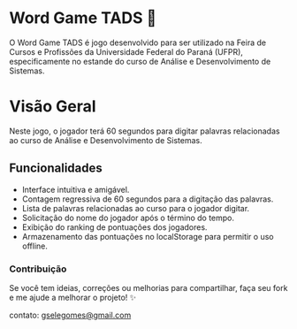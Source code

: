 # Word Game TADS :space_invader:

O Word Game TADS é jogo desenvolvido para ser utilizado na Feira de Cursos e Profissões da Universidade Federal do Paraná (UFPR), especificamente no estande do curso de Análise e Desenvolvimento de Sistemas.

# Visão Geral

Neste jogo, o jogador terá 60 segundos para digitar palavras relacionadas ao curso de Análise e Desenvolvimento de Sistemas.

## Funcionalidades

- Interface intuitiva e amigável.
- Contagem regressiva de 60 segundos para a digitação das palavras.
- Lista de palavras relacionadas ao curso para o jogador digitar.
- Solicitação do nome do jogador após o término do tempo.
- Exibição do ranking de pontuações dos jogadores.
- Armazenamento das pontuações no localStorage para permitir o uso offline.

### Contribuição

 Se você tem ideias, correções ou melhorias para compartilhar, faça seu fork e me ajude a melhorar o projeto! :sparkles:


 contato: gselegomes@gmail.com
